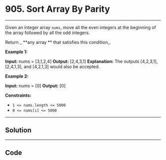 # 905. Sort Array By Parity

---

Given an integer array `nums`, move all the even integers at the beginning of the array followed by all the odd integers.

Return _ **any array ** that satisfies this condition_.

 

**Example 1:**


**Input:** nums = [3,1,2,4]
**Output:** [2,4,3,1]
**Explanation:** The outputs [4,2,3,1], [2,4,1,3], and [4,2,1,3] would also be accepted.


**Example 2:**


**Input:** nums = [0]
**Output:** [0]


 

**Constraints:**

  * `1 <= nums.length <= 5000`
  * `0 <= nums[i] <= 5000`

---

## Solution



---

## Code
```python


```